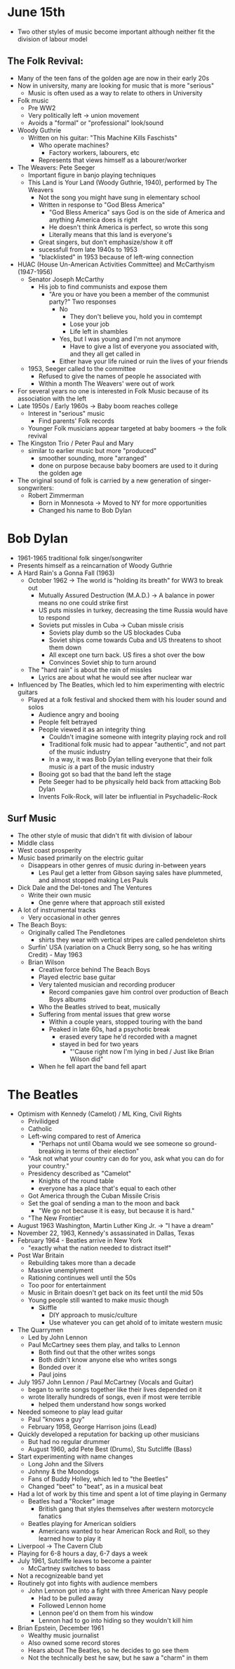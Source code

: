 June 15th
=========

- Two other styles of music become important although neither fit the division of labour model

The Folk Revival:
-----------------
- Many of the teen fans of the golden age are now in their early 20s
- Now in university, many are looking for music that is more "serious"
  - Music is often used as a way to relate to others in University
- Folk music
  - Pre WW2
  - Very politically left -> union movement
  - Avoids a "formal" or "professional" look/sound
- Woody Guthrie
  - Written on his guitar: "This Machine Kills Faschists"
    - Who operate machines?
      - Factory workers, labourers, etc
    - Represents that views himself as a labourer/worker
- The Weavers: Pete Seeger
  - Important figure in banjo playing techniques
  - This Land is Your Land (Woody Guthrie, 1940), performed by The Weavers
    - Not the song you might have sung in elementary school
    - Written in response to "God Bless America"
      - "God Bless America" says God is on the side of America and anything America does is right
      - He doesn't think America is perfect, so wrote this song
      - Literally means that this land is everyone's
    - Great singers, but don't emphasize/show it off
    - sucessfull from late 1940s to 1953
    - "blacklisted" in 1953 because of left-wing connection
- HUAC (House Un-American Activities Committee) and McCarthyism (1947-1956)
  - Senator Joseph McCarthy
    - His job to find communists and expose them
      - "Are you or have you been a member of the communist party?" Two responses
        - No
          - They don't believe you, hold you in comtempt
          - Lose your job
          - Life left in shambles
        - Yes, but I was young and I'm not anymore
          - Have to give a list of everyone you associated with, and they all get called in
        - Either have your life ruined or ruin the lives of your friends
  - 1953, Seeger called to the committee
    - Refused to give the names of people he associated with
    - Within a month The Weavers' were out of work
- For several years no one is interested in Folk Music because of its association with the left
- Late 1950s / Early 1960s -> Baby boom reaches college
  - Interest in "serious" music
    - Find parents' Folk records
  - Younger Folk musicians appear targeted at baby boomers -> the folk revival
- The Kingston Trio / Peter Paul and Mary
  - similar to earlier music but more "produced"
    - smoother sounding, more "arranged"
    - done on purpose because baby boomers are used to it during the golden age
- The original sound of folk is carried by a new generation of singer-songwriters:
  - Robert Zimmerman
    - Born in Monnesota -> Moved to NY for more opportunities
    - Changed his name to Bob Dylan

Bob Dylan
=========
- 1961-1965 traditional folk singer/songwriter
- Presents himself as a reincarnation of Woody Guthrie
- A Hard Rain's a Gonna Fall (1963)
  - October 1962 -> The world is "holding its breath" for WW3 to break out
    - Mutually Assured Destruction (M.A.D.) -> A balance in power means no one could strike first
    - US puts missles in turkey, decreasing the time Russia would have to respond
    - Soviets put missles in Cuba -> Cuban missle crisis
      - Soviets play dumb so the US blockades Cuba
      - Soviet ships come towards Cuba and US threatens to shoot them down
      - All except one turn back. US fires a shot over the bow
      - Convinces Soviet ship to turn around
  - The "hard rain" is about the rain of missles
    - Lyrics are about what he would see after nuclear war
- Influenced by The Beatles, which led to him experimenting with electric guitars
  - Played at a folk festival and shocked them with his louder sound and solos
    - Audience angry and booing
    - People felt betrayed
    - People viewed it as an integrity thing
      - Couldn't imagine someone with integrity playing rock and roll
      - Traditional folk music had to appear "authentic", and not part of the music industry
      - In a way, it was Bob Dylan telling everyone that their folk music _is_ a part of the music industry
    - Booing got so bad that the band left the stage
    - Pete Seeger had to be physically held back from attacking Bob Dylan
    - Invents Folk-Rock, will later be influential in Psychadelic-Rock

Surf Music
----------
- The other style of music that didn't fit with division of labour
- Middle class
- West coast prosperity
- Music based primarily on the electric guitar
  - Disappears in other genres of music during in-between years
    - Les Paul get a letter from Gibson saying sales have plummeted, and almost stopped making Les Pauls
- Dick Dale and the Del-tones and The Ventures
  - Write their own music
    - One genre where that approach still existed
- A lot of instrumental tracks
  - Very occasional in other genres
- The Beach Boys:
  - Originally called The Pendletones
    - shirts they wear with vertical stripes are called pendeleton shirts
  - Surfin' USA (variation on a Chuck Berry song, so he has writing Credit) - May 1963
  - Brian Wilson
    - Creative force behind The Beach Boys
    - Played electric base guitar
    - Very talented musician and recording producer
      - Record companies gave him control over production of Beach Boys albums
    - Who the Beatles strived to beat, musically
    - Suffering from mental issues that grew worse
      - Within a couple years, stopped touring with the band
      - Peaked in late 60s, had a psychotic break
        - erased every tape he'd recorded with a magnet
        - stayed in bed for two years
          - "'Cause right now I'm lying in bed / Just like Brian Wilson did"
    - When he fell apart the band fell apart

The Beatles
===========
- Optimism with Kennedy (Camelot) / ML King, Civil Rights
  - Privilidged
  - Catholic
  - Left-wing compared to rest of America
    - "Perhaps not until Obama would we see someone so ground-breaking in terms of their election"
  - "Ask not what your country can do for you, ask what you can do for your country."
  - Presidency described as "Camelot"
    - Knights of the round table
    - everyone has a place that's equal to each other
  - Got America through the Cuban Missile Crisis
  - Set the goal of sending a man to the moon and back
    - "We go not because it is easy, but because it is hard."
  - "The New Frontier"
- August 1963 Washington, Martin Luther King Jr. -> "I have a dream"
- November 22, 1963, Kennedy's assassinated in Dallas, Texas
- February 1964 - Beatles arrive in New York
  - "exactly what the nation needed to distract itself"
- Post War Britain
  - Rebuilding takes more than a decade
  - Massive unemplyment
  - Rationing continues well until the 50s
  - Too poor for entertainment
  - Music in Britain doesn't get back on its feet until the mid 50s
  - Young people still wanted to make music though
    - Skiffle
      - DIY approach to music/culture
      - Use whatever you can get ahold of to imitate western music
- The Quarrymen
  - Led by John Lennon
  - Paul McCartney sees them play, and talks to Lennon
    - Both find out that the other writes songs
    - Both didn't know anyone else who writes songs
    - Bonded over it
    - Paul joins
- July 1957 John Lennon / Paul McCartney (Vocals and Guitar)
  - began to write songs together like their lives depended on it
  - wrote literally hundreds of songs, even if most were terrible
    - helped them understand how songs worked
- Needed someone to play lead guitar
  - Paul "knows a guy"
  - February 1958, George Harrison joins (Lead)
- Quickly developed a reputation for backing up other musicians
  - But had no regular drummer
  - August 1960, add Pete Best (Drums), Stu Sutcliffe (Bass)
- Start experimenting with name changes
  - Long John and the Silvers
  - Johnny & the Moondogs 
  - Fans of Buddy Holley, which led to "the Beetles"
  - Changed "beet" to "beat", as in a musical beat
- Had a lot of work by this time and spent a lot of time playing in Germany
  - Beatles had a "Rocker" image
    - British gang that styles themselves after western motorcycle fanatics
  - Beatles playing for American soldiers
    - Americans wanted to hear American Rock and Roll, so they learned how to play it
- Liverpool -> The Cavern Club
- Playing for 6-8 hours a day, 6-7 days a week
- July 1961, Sutcliffe leaves to become a painter
  - McCartney switches to bass
- Not a recognizeable band yet
- Routinely got into fights with audience members
  - John Lennon got into a fight with three American Navy people
    - Had to be pulled away
    - Followed Lennon home
    - Lennon pee'd on them from his window
    - Lennon had to go into hiding so they wouldn't kill him
- Brian Epstein, December 1961
  - Wealthy music journalist
  - Also owned some record stores
  - Hears about The Beatles, so he decides to go see them
  - Not the technically best he saw, but he saw a "charm" in them
